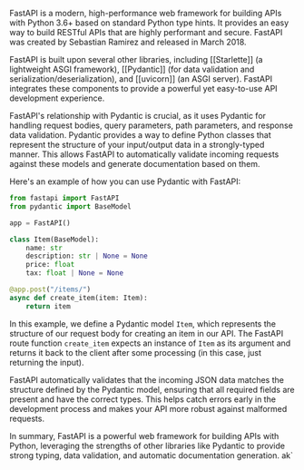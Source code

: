 
FastAPI is a modern, high-performance web framework for building APIs with Python 3.6+ based on standard Python type hints. It provides an easy way to build RESTful APIs that are highly performant and secure. FastAPI was created by Sebastian Ramirez and released in March 2018.

FastAPI is built upon several other libraries, including [[Starlette]] (a lightweight ASGI framework), [[Pydantic]] (for data validation and serialization/deserialization), and [[uvicorn]] (an ASGI server). FastAPI integrates these components to provide a powerful yet easy-to-use API development experience.

FastAPI's relationship with Pydantic is crucial, as it uses Pydantic for handling request bodies, query parameters, path parameters, and response data validation. Pydantic provides a way to define Python classes that represent the structure of your input/output data in a strongly-typed manner. This allows FastAPI to automatically validate incoming requests against these models and generate documentation based on them.

Here's an example of how you can use Pydantic with FastAPI:

```python
from fastapi import FastAPI
from pydantic import BaseModel

app = FastAPI()

class Item(BaseModel):
    name: str
    description: str | None = None
    price: float
    tax: float | None = None

@app.post("/items/")
async def create_item(item: Item):
    return item
```

In this example, we define a Pydantic model `Item`, which represents the structure of our request body for creating an item in our API. The FastAPI route function `create_item` expects an instance of `Item` as its argument and returns it back to the client after some processing (in this case, just returning the input).

FastAPI automatically validates that the incoming JSON data matches the structure defined by the Pydantic model, ensuring that all required fields are present and have the correct types. This helps catch errors early in the development process and makes your API more robust against malformed requests.

In summary, FastAPI is a powerful web framework for building APIs with Python, leveraging the strengths of other libraries like Pydantic to provide strong typing, data validation, and automatic documentation generation. ak`